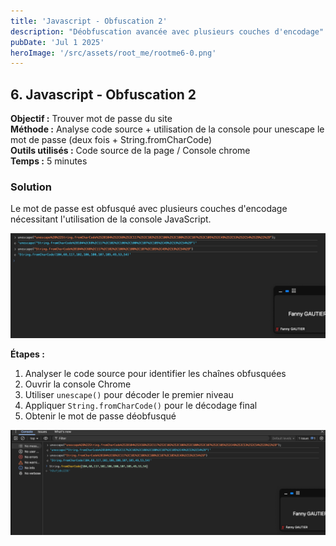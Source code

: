 ```yaml
---
title: 'Javascript - Obfuscation 2'
description: "Déobfuscation avancée avec plusieurs couches d'encodage"
pubDate: 'Jul 1 2025'
heroImage: '/src/assets/root_me/rootme6-0.png'
---
```

## 6. Javascript - Obfuscation 2

**Objectif :** Trouver mot de passe du site  
**Méthode :** Analyse code source + utilisation de la console pour unescape le mot de passe (deux fois + String.fromCharCode)  
**Outils utilisés :** Code source de la page / Console chrome  
**Temps :** 5 minutes  


### Solution

Le mot de passe est obfusqué avec plusieurs couches d'encodage nécessitant l'utilisation de la console JavaScript.

![Challenge JavaScript Obfuscation 2](/src/assets/root_me/rootme6-0.png)

**Étapes :**
1. Analyser le code source pour identifier les chaînes obfusquées
2. Ouvrir la console Chrome
3. Utiliser `unescape()` pour décoder le premier niveau
4. Appliquer `String.fromCharCode()` pour le décodage final
5. Obtenir le mot de passe déobfusqué

![Challenge JavaScript Obfuscation 2](/src/assets/root_me/rootme6-1.png)

